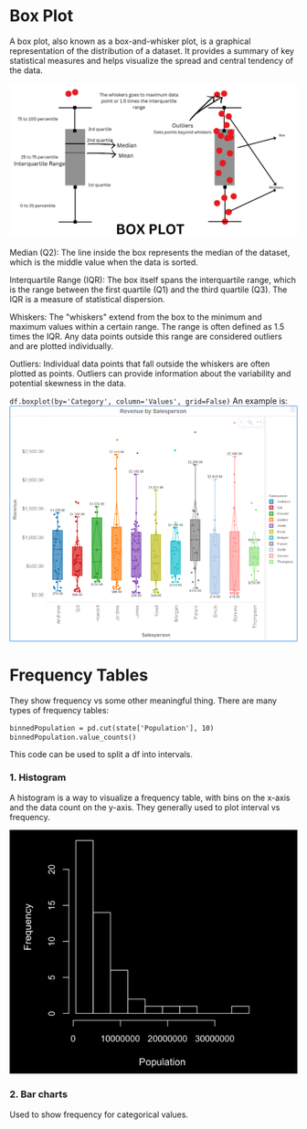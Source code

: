 # Box Plot

A box plot, also known as a box-and-whisker plot, is a graphical representation of the distribution of a dataset. It provides a summary of key statistical measures and helps visualize the spread and central tendency of the data.

![Alt text](<Add a heading (2).png>)

Median (Q2): The line inside the box represents the median of the dataset, which is the middle value when the data is sorted.

Interquartile Range (IQR): The box itself spans the interquartile range, which is the range between the first quartile (Q1) and the third quartile (Q3). The IQR is a measure of statistical dispersion.

Whiskers: The "whiskers" extend from the box to the minimum and maximum values within a certain range. The range is often defined as 1.5 times the IQR. Any data points outside this range are considered outliers and are plotted individually.

Outliers: Individual data points that fall outside the whiskers are often plotted as points. Outliers can provide information about the variability and potential skewness in the data.

`df.boxplot(by='Category', column='Values', grid=False)`
An example is:
![Alt text](image-5.png)

# Frequency Tables

They show frequency vs some other meaningful thing. There are many types of frequency tables:

```
binnedPopulation = pd.cut(state['Population'], 10)
binnedPopulation.value_counts()
```

This code can be used to split a df into intervals.

### 1. Histogram

A histogram is a way to visualize a frequency table, with bins on the x-axis and the
data count on the y-axis. They generally used to plot interval vs frequency.

![Alt text](image-6.png)

### 2. Bar charts
Used to show frequency for categorical values.